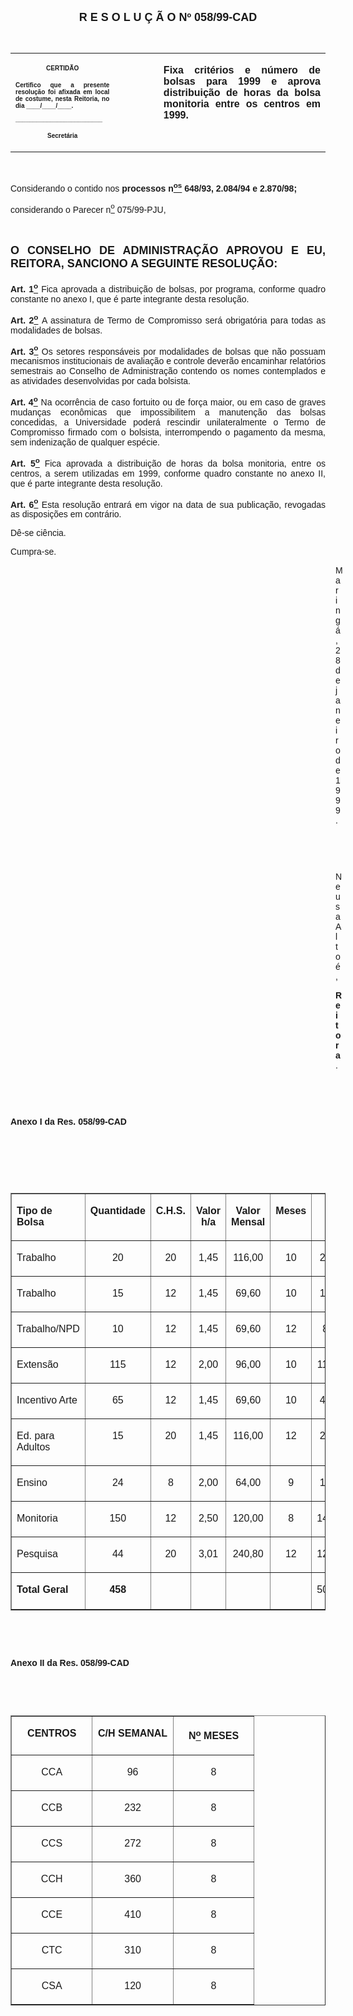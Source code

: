 <BODY LINK="#0000ff" VLINK="#800080">

<B><FONT FACE="Arial" SIZE=4><P ALIGN="CENTER">R E S O L U &Ccedil; &Atilde; O Nº 058/99-CAD</P>
</FONT><FONT FACE="Arial"><P ALIGN="JUSTIFY">&nbsp;</P></B></FONT>
<TABLE CELLSPACING=0 BORDER=0 CELLPADDING=7 WIDTH=593>
<TR><TD WIDTH="33%" VALIGN="TOP">
<P ALIGN="CENTER"><B><FONT FACE="Arial" SIZE=1>CERTID&Atilde;O</P>
<P ALIGN="JUSTIFY">Certifico que a presente resolu&ccedil;&atilde;o foi afixada em local de costume, nesta Reitoria, no dia ____/____/____.</P>
<P ALIGN="JUSTIFY">_________________________</P>
<P ALIGN="CENTER">Secret&aacute;ria</B></FONT></TD>
<TD WIDTH="14%" VALIGN="TOP">
<P>&nbsp;</TD>
<TD WIDTH="53%" VALIGN="TOP">
<B><FONT FACE="Arial"><P ALIGN="JUSTIFY">Fixa crit&eacute;rios e n&uacute;mero de bolsas para 1999 e aprova distribui&ccedil;&atilde;o de horas da bolsa monitoria entre os centros em 1999.</B></FONT></TD>
</TR>
</TABLE>

<FONT FACE="Arial"><P>&nbsp;</P>
<P ALIGN="JUSTIFY">&#9;Considerando o contido nos <B>processos n<U><SUP>os</U></SUP> 648/93, 2.084/94 e 2.870/98;</P>
</B><P ALIGN="JUSTIFY">&#9;considerando o Parecer n<U><SUP>o</U></SUP> 075/99-PJU, </P>
<P ALIGN="JUSTIFY">&nbsp;</P>
</FONT><B><FONT FACE="Arial" SIZE=4><P ALIGN="JUSTIFY">O CONSELHO DE ADMINISTRA&Ccedil;&Atilde;O APROVOU E EU, REITORA, SANCIONO A SEGUINTE RESOLU&Ccedil;&Atilde;O:</P>
</B></FONT><FONT FACE="Arial"><P ALIGN="JUSTIFY">&#9;<B>Art. 1<U><SUP>o</U></SUP> </B>Fica aprovada a distribui&ccedil;&atilde;o de bolsas, por programa, conforme quadro constante no anexo I, que &eacute; parte integrante desta resolu&ccedil;&atilde;o.</P>
<P ALIGN="JUSTIFY">&#9;<B>Art. 2<U><SUP>o</U></SUP> </B>A assinatura de Termo de Compromisso ser&aacute; obrigat&oacute;ria para todas as modalidades de bolsas.</P>
<P ALIGN="JUSTIFY">&#9;<B>Art. 3<U><SUP>o</U></SUP> </B>Os setores respons&aacute;veis por modalidades de bolsas que n&atilde;o possuam mecanismos institucionais de avalia&ccedil;&atilde;o e controle dever&atilde;o encaminhar relat&oacute;rios semestrais ao Conselho de Administra&ccedil;&atilde;o contendo os nomes contemplados e as atividades desenvolvidas por cada bolsista.</P>
<P ALIGN="JUSTIFY">&#9;<B>Art. 4<U><SUP>o</U></SUP> </B>Na ocorr&ecirc;ncia de caso fortuito ou de for&ccedil;a maior, ou em caso de graves mudan&ccedil;as econ&ocirc;micas que impossibilitem a manuten&ccedil;&atilde;o das bolsas concedidas, a Universidade poder&aacute; rescindir unilateralmente o Termo de Compromisso firmado com o bolsista, interrompendo o pagamento da mesma, sem indeniza&ccedil;&atilde;o de qualquer esp&eacute;cie.</P>
<P ALIGN="JUSTIFY">&#9;<B>Art. 5<U><SUP>o</U></SUP> </B>Fica aprovada a distribui&ccedil;&atilde;o de horas da bolsa monitoria, entre os centros, a serem utilizadas em 1999, conforme quadro constante no anexo II, que &eacute; parte integrante desta resolu&ccedil;&atilde;o.</P>
<P ALIGN="JUSTIFY">&#9;<B>Art. 6<U><SUP>o</U></SUP> </B>Esta resolu&ccedil;&atilde;o entrar&aacute; em vigor na data de sua publica&ccedil;&atilde;o, revogadas as disposi&ccedil;&otilde;es em contr&aacute;rio.</P>
<P>&#9;D&ecirc;-se ci&ecirc;ncia.</P>
<P>&#9;Cumpra-se.</P><DIR>
<DIR>
<DIR>
<DIR>
<DIR>
<DIR>
<DIR>
<DIR>
<DIR>
<DIR>
<DIR>
<DIR>
<DIR>

<P>Maring&aacute;, 28 de janeiro de 1999.</P>
<P>&nbsp;</P>
<P>&nbsp;</P>
<P>Neusa Alto&eacute;,</P>
<B><P>Reitora</B>.</P>
<P>&nbsp;</P>
<B><P>&nbsp;</P></DIR>
</DIR>
</DIR>
</DIR>
</DIR>
</DIR>
</DIR>
</DIR>
</DIR>
</DIR>
</DIR>
</DIR>
</DIR>

<P>Anexo I da Res. 058/99-CAD</P>
</B><P>&nbsp;</P>
<P>&nbsp;</P>
<P>&nbsp;</P></FONT>
<TABLE BORDER CELLSPACING=1 CELLPADDING=7 WIDTH=831>
<TR><TD WIDTH="22%" VALIGN="TOP">
<P><B><FONT FACE="Arial">Tipo de Bolsa</B></FONT></TD>
<TD WIDTH="13%" VALIGN="TOP">
<B><FONT FACE="Arial"><P ALIGN="CENTER">Quantidade</B></FONT></TD>
<TD WIDTH="8%" VALIGN="TOP">
<B><FONT FACE="Arial"><P ALIGN="CENTER">C.H.S.</B></FONT></TD>
<TD WIDTH="11%" VALIGN="TOP">
<B><FONT FACE="Arial"><P ALIGN="CENTER">Valor h/a</B></FONT></TD>
<TD WIDTH="17%" VALIGN="TOP">
<B><FONT FACE="Arial"><P ALIGN="CENTER">Valor Mensal</B></FONT></TD>
<TD WIDTH="10%" VALIGN="TOP">
<B><FONT FACE="Arial"><P ALIGN="CENTER">Meses</B></FONT></TD>
<TD WIDTH="18%" VALIGN="TOP">
<B><FONT FACE="Arial"><P ALIGN="CENTER">Total</B></FONT></TD>
</TR>
<TR><TD WIDTH="22%" VALIGN="TOP">
<FONT FACE="Arial"><P>Trabalho</FONT></TD>
<TD WIDTH="13%" VALIGN="TOP">
<FONT FACE="Arial"><P ALIGN="CENTER">20</FONT></TD>
<TD WIDTH="8%" VALIGN="TOP">
<FONT FACE="Arial"><P ALIGN="CENTER">20</FONT></TD>
<TD WIDTH="11%" VALIGN="TOP">
<FONT FACE="Arial"><P ALIGN="CENTER">1,45</FONT></TD>
<TD WIDTH="17%" VALIGN="TOP">
<FONT FACE="Arial"><P ALIGN="CENTER">116,00</FONT></TD>
<TD WIDTH="10%" VALIGN="TOP">
<FONT FACE="Arial"><P ALIGN="CENTER">10</FONT></TD>
<TD WIDTH="18%" VALIGN="TOP">
<FONT FACE="Arial"><P ALIGN="CENTER">23.200,00</FONT></TD>
</TR>
<TR><TD WIDTH="22%" VALIGN="TOP">
<FONT FACE="Arial"><P>Trabalho</FONT></TD>
<TD WIDTH="13%" VALIGN="TOP">
<FONT FACE="Arial"><P ALIGN="CENTER">15</FONT></TD>
<TD WIDTH="8%" VALIGN="TOP">
<FONT FACE="Arial"><P ALIGN="CENTER">12</FONT></TD>
<TD WIDTH="11%" VALIGN="TOP">
<FONT FACE="Arial"><P ALIGN="CENTER">1,45</FONT></TD>
<TD WIDTH="17%" VALIGN="TOP">
<FONT FACE="Arial"><P ALIGN="CENTER">69,60</FONT></TD>
<TD WIDTH="10%" VALIGN="TOP">
<FONT FACE="Arial"><P ALIGN="CENTER">10</FONT></TD>
<TD WIDTH="18%" VALIGN="TOP">
<FONT FACE="Arial"><P ALIGN="CENTER">10.440,00</FONT></TD>
</TR>
<TR><TD WIDTH="22%" VALIGN="TOP">
<FONT FACE="Arial"><P>Trabalho/NPD</FONT></TD>
<TD WIDTH="13%" VALIGN="TOP">
<FONT FACE="Arial"><P ALIGN="CENTER">10</FONT></TD>
<TD WIDTH="8%" VALIGN="TOP">
<FONT FACE="Arial"><P ALIGN="CENTER">12</FONT></TD>
<TD WIDTH="11%" VALIGN="TOP">
<FONT FACE="Arial"><P ALIGN="CENTER">1,45</FONT></TD>
<TD WIDTH="17%" VALIGN="TOP">
<FONT FACE="Arial"><P ALIGN="CENTER">69,60</FONT></TD>
<TD WIDTH="10%" VALIGN="TOP">
<FONT FACE="Arial"><P ALIGN="CENTER">12</FONT></TD>
<TD WIDTH="18%" VALIGN="TOP">
<FONT FACE="Arial"><P ALIGN="CENTER">8.352,00</FONT></TD>
</TR>
<TR><TD WIDTH="22%" VALIGN="TOP">
<FONT FACE="Arial"><P>Extens&atilde;o</FONT></TD>
<TD WIDTH="13%" VALIGN="TOP">
<FONT FACE="Arial"><P ALIGN="CENTER">115</FONT></TD>
<TD WIDTH="8%" VALIGN="TOP">
<FONT FACE="Arial"><P ALIGN="CENTER">12</FONT></TD>
<TD WIDTH="11%" VALIGN="TOP">
<FONT FACE="Arial"><P ALIGN="CENTER">2,00</FONT></TD>
<TD WIDTH="17%" VALIGN="TOP">
<FONT FACE="Arial"><P ALIGN="CENTER">96,00</FONT></TD>
<TD WIDTH="10%" VALIGN="TOP">
<FONT FACE="Arial"><P ALIGN="CENTER">10</FONT></TD>
<TD WIDTH="18%" VALIGN="TOP">
<FONT FACE="Arial"><P ALIGN="CENTER">110.400,00</FONT></TD>
</TR>
<TR><TD WIDTH="22%" VALIGN="TOP">
<FONT FACE="Arial"><P>Incentivo Arte</FONT></TD>
<TD WIDTH="13%" VALIGN="TOP">
<FONT FACE="Arial"><P ALIGN="CENTER">65</FONT></TD>
<TD WIDTH="8%" VALIGN="TOP">
<FONT FACE="Arial"><P ALIGN="CENTER">12</FONT></TD>
<TD WIDTH="11%" VALIGN="TOP">
<FONT FACE="Arial"><P ALIGN="CENTER">1,45</FONT></TD>
<TD WIDTH="17%" VALIGN="TOP">
<FONT FACE="Arial"><P ALIGN="CENTER">69,60</FONT></TD>
<TD WIDTH="10%" VALIGN="TOP">
<FONT FACE="Arial"><P ALIGN="CENTER">10</FONT></TD>
<TD WIDTH="18%" VALIGN="TOP">
<FONT FACE="Arial"><P ALIGN="CENTER">45.240,00</FONT></TD>
</TR>
<TR><TD WIDTH="22%" VALIGN="TOP">
<FONT FACE="Arial"><P>Ed. para Adultos</FONT></TD>
<TD WIDTH="13%" VALIGN="TOP">
<FONT FACE="Arial"><P ALIGN="CENTER">15</FONT></TD>
<TD WIDTH="8%" VALIGN="TOP">
<FONT FACE="Arial"><P ALIGN="CENTER">20</FONT></TD>
<TD WIDTH="11%" VALIGN="TOP">
<FONT FACE="Arial"><P ALIGN="CENTER">1,45</FONT></TD>
<TD WIDTH="17%" VALIGN="TOP">
<FONT FACE="Arial"><P ALIGN="CENTER">116,00</FONT></TD>
<TD WIDTH="10%" VALIGN="TOP">
<FONT FACE="Arial"><P ALIGN="CENTER">12</FONT></TD>
<TD WIDTH="18%" VALIGN="TOP">
<FONT FACE="Arial"><P ALIGN="CENTER">20.880,00</FONT></TD>
</TR>
<TR><TD WIDTH="22%" VALIGN="TOP">
<FONT FACE="Arial"><P>Ensino</FONT></TD>
<TD WIDTH="13%" VALIGN="TOP">
<FONT FACE="Arial"><P ALIGN="CENTER">24</FONT></TD>
<TD WIDTH="8%" VALIGN="TOP">
<FONT FACE="Arial"><P ALIGN="CENTER">8</FONT></TD>
<TD WIDTH="11%" VALIGN="TOP">
<FONT FACE="Arial"><P ALIGN="CENTER">2,00</FONT></TD>
<TD WIDTH="17%" VALIGN="TOP">
<FONT FACE="Arial"><P ALIGN="CENTER">64,00</FONT></TD>
<TD WIDTH="10%" VALIGN="TOP">
<FONT FACE="Arial"><P ALIGN="CENTER">9</FONT></TD>
<TD WIDTH="18%" VALIGN="TOP">
<FONT FACE="Arial"><P ALIGN="CENTER">13.824,00</FONT></TD>
</TR>
<TR><TD WIDTH="22%" VALIGN="TOP">
<FONT FACE="Arial"><P>Monitoria</FONT></TD>
<TD WIDTH="13%" VALIGN="TOP">
<FONT FACE="Arial"><P ALIGN="CENTER">150</FONT></TD>
<TD WIDTH="8%" VALIGN="TOP">
<FONT FACE="Arial"><P ALIGN="CENTER">12</FONT></TD>
<TD WIDTH="11%" VALIGN="TOP">
<FONT FACE="Arial"><P ALIGN="CENTER">2,50</FONT></TD>
<TD WIDTH="17%" VALIGN="TOP">
<FONT FACE="Arial"><P ALIGN="CENTER">120,00</FONT></TD>
<TD WIDTH="10%" VALIGN="TOP">
<FONT FACE="Arial"><P ALIGN="CENTER">8</FONT></TD>
<TD WIDTH="18%" VALIGN="TOP">
<FONT FACE="Arial"><P ALIGN="CENTER">144.000,00</FONT></TD>
</TR>
<TR><TD WIDTH="22%" VALIGN="TOP">
<FONT FACE="Arial"><P>Pesquisa</FONT></TD>
<TD WIDTH="13%" VALIGN="TOP">
<FONT FACE="Arial"><P ALIGN="CENTER">44</FONT></TD>
<TD WIDTH="8%" VALIGN="TOP">
<FONT FACE="Arial"><P ALIGN="CENTER">20</FONT></TD>
<TD WIDTH="11%" VALIGN="TOP">
<FONT FACE="Arial"><P ALIGN="CENTER">3,01</FONT></TD>
<TD WIDTH="17%" VALIGN="TOP">
<FONT FACE="Arial"><P ALIGN="CENTER">240,80</FONT></TD>
<TD WIDTH="10%" VALIGN="TOP">
<FONT FACE="Arial"><P ALIGN="CENTER">12</FONT></TD>
<TD WIDTH="18%" VALIGN="TOP">
<FONT FACE="Arial"><P ALIGN="CENTER">127.142,40</FONT></TD>
</TR>
<TR><TD WIDTH="22%" VALIGN="TOP">
<B><FONT FACE="Arial"><P>Total Geral</B></FONT></TD>
<TD WIDTH="13%" VALIGN="TOP">
<B><FONT FACE="Arial"><P ALIGN="CENTER">458</B></FONT></TD>
<TD WIDTH="8%" VALIGN="TOP">
<P>&nbsp;</TD>
<TD WIDTH="11%" VALIGN="TOP">
<P>&nbsp;</TD>
<TD WIDTH="17%" VALIGN="TOP">
<P>&nbsp;</TD>
<TD WIDTH="10%" VALIGN="TOP">
<P>&nbsp;</TD>
<TD WIDTH="18%" VALIGN="TOP">
<FONT FACE="Arial"><P ALIGN="CENTER">503.478,40</FONT></TD>
</TR>
</TABLE>

<FONT FACE="Arial"><P>&nbsp;</P>
<P>&nbsp;</P>
<B><P>Anexo II da Res. 058/99-CAD</P>
</B><P>&nbsp;</P>
<P>&nbsp;</P></FONT>
<TABLE BORDER CELLSPACING=1 CELLPADDING=7 WIDTH=603>
<TR><TD WIDTH="33%" VALIGN="TOP">
<P ALIGN="CENTER"><B><FONT FACE="Arial">CENTROS</B></FONT></TD>
<TD WIDTH="33%" VALIGN="TOP">
<B><FONT FACE="Arial"><P ALIGN="CENTER">C/H SEMANAL</B></FONT></TD>
<TD WIDTH="33%" VALIGN="TOP">
<B><FONT FACE="Arial"><P ALIGN="CENTER">N<U><SUP>o</U></SUP> MESES</B></FONT></TD>
</TR>
<TR><TD WIDTH="33%" VALIGN="TOP">
<FONT FACE="Arial"><P ALIGN="CENTER">CCA</FONT></TD>
<TD WIDTH="33%" VALIGN="TOP">
<FONT FACE="Arial"><P ALIGN="CENTER">96</FONT></TD>
<TD WIDTH="33%" VALIGN="TOP">
<FONT FACE="Arial"><P ALIGN="CENTER">8</FONT></TD>
</TR>
<TR><TD WIDTH="33%" VALIGN="TOP">
<FONT FACE="Arial"><P ALIGN="CENTER">CCB</FONT></TD>
<TD WIDTH="33%" VALIGN="TOP">
<FONT FACE="Arial"><P ALIGN="CENTER">232</FONT></TD>
<TD WIDTH="33%" VALIGN="TOP">
<FONT FACE="Arial"><P ALIGN="CENTER">8</FONT></TD>
</TR>
<TR><TD WIDTH="33%" VALIGN="TOP">
<FONT FACE="Arial"><P ALIGN="CENTER">CCS</FONT></TD>
<TD WIDTH="33%" VALIGN="TOP">
<FONT FACE="Arial"><P ALIGN="CENTER">272</FONT></TD>
<TD WIDTH="33%" VALIGN="TOP">
<FONT FACE="Arial"><P ALIGN="CENTER">8</FONT></TD>
</TR>
<TR><TD WIDTH="33%" VALIGN="TOP">
<FONT FACE="Arial"><P ALIGN="CENTER">CCH</FONT></TD>
<TD WIDTH="33%" VALIGN="TOP">
<FONT FACE="Arial"><P ALIGN="CENTER">360</FONT></TD>
<TD WIDTH="33%" VALIGN="TOP">
<FONT FACE="Arial"><P ALIGN="CENTER">8</FONT></TD>
</TR>
<TR><TD WIDTH="33%" VALIGN="TOP">
<FONT FACE="Arial"><P ALIGN="CENTER">CCE</FONT></TD>
<TD WIDTH="33%" VALIGN="TOP">
<FONT FACE="Arial"><P ALIGN="CENTER">410</FONT></TD>
<TD WIDTH="33%" VALIGN="TOP">
<FONT FACE="Arial"><P ALIGN="CENTER">8</FONT></TD>
</TR>
<TR><TD WIDTH="33%" VALIGN="TOP">
<FONT FACE="Arial"><P ALIGN="CENTER">CTC</FONT></TD>
<TD WIDTH="33%" VALIGN="TOP">
<FONT FACE="Arial"><P ALIGN="CENTER">310</FONT></TD>
<TD WIDTH="33%" VALIGN="TOP">
<FONT FACE="Arial"><P ALIGN="CENTER">8</FONT></TD>
</TR>
<TR><TD WIDTH="33%" VALIGN="TOP">
<FONT FACE="Arial"><P ALIGN="CENTER">CSA</FONT></TD>
<TD WIDTH="33%" VALIGN="TOP">
<FONT FACE="Arial"><P ALIGN="CENTER">120</FONT></TD>
<TD WIDTH="33%" VALIGN="TOP">
<FONT FACE="Arial"><P ALIGN="CENTER">8</FONT></TD>
</TR>
</TABLE>

<FONT FACE="Arial"><P>&nbsp;</P>
<P>&nbsp;</P></FONT></BODY>

